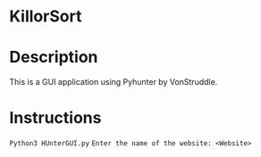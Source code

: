 # KillorSort

# Description
This is a GUI application using Pyhunter by VonStruddle.

# Instructions

``` Python3 HUnterGUI.py ```
``` Enter the name of the website: <Website> ```

